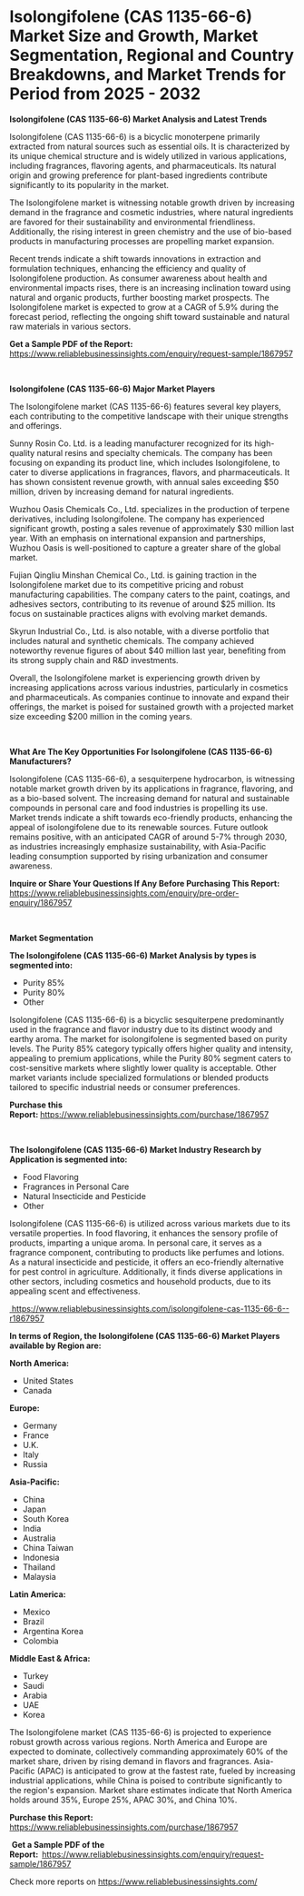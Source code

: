 <p><h1>Isolongifolene (CAS 1135-66-6) Market Size and Growth, Market Segmentation, Regional and Country Breakdowns, and Market Trends for Period from 2025 -  2032</h1></p><p><strong>Isolongifolene (CAS 1135-66-6) Market Analysis and Latest Trends</strong></p>
<p><p>Isolongifolene (CAS 1135-66-6) is a bicyclic monoterpene primarily extracted from natural sources such as essential oils. It is characterized by its unique chemical structure and is widely utilized in various applications, including fragrances, flavoring agents, and pharmaceuticals. Its natural origin and growing preference for plant-based ingredients contribute significantly to its popularity in the market.</p><p>The Isolongifolene market is witnessing notable growth driven by increasing demand in the fragrance and cosmetic industries, where natural ingredients are favored for their sustainability and environmental friendliness. Additionally, the rising interest in green chemistry and the use of bio-based products in manufacturing processes are propelling market expansion. </p><p>Recent trends indicate a shift towards innovations in extraction and formulation techniques, enhancing the efficiency and quality of Isolongifolene production. As consumer awareness about health and environmental impacts rises, there is an increasing inclination toward using natural and organic products, further boosting market prospects. The Isolongifolene market is expected to grow at a CAGR of 5.9% during the forecast period, reflecting the ongoing shift toward sustainable and natural raw materials in various sectors.</p></p>
<p><strong>Get a Sample PDF of the Report:&nbsp;</strong> <a href="https://www.reliablebusinessinsights.com/enquiry/request-sample/1867957?utm_campaign=3074&utm_medium=2&utm_source=Github&utm_content=ia&utm_term=03042025&utm_id=isolongifolene-cas-1135-66-6">https://www.reliablebusinessinsights.com/enquiry/request-sample/1867957</a></p>
<p>&nbsp;</p>
<p><strong>Isolongifolene (CAS 1135-66-6) Major Market Players</strong></p>
<p><p>The Isolongifolene market (CAS 1135-66-6) features several key players, each contributing to the competitive landscape with their unique strengths and offerings. </p><p>Sunny Rosin Co. Ltd. is a leading manufacturer recognized for its high-quality natural resins and specialty chemicals. The company has been focusing on expanding its product line, which includes Isolongifolene, to cater to diverse applications in fragrances, flavors, and pharmaceuticals. It has shown consistent revenue growth, with annual sales exceeding $50 million, driven by increasing demand for natural ingredients.</p><p>Wuzhou Oasis Chemicals Co., Ltd. specializes in the production of terpene derivatives, including Isolongifolene. The company has experienced significant growth, posting a sales revenue of approximately $30 million last year. With an emphasis on international expansion and partnerships, Wuzhou Oasis is well-positioned to capture a greater share of the global market.</p><p>Fujian Qingliu Minshan Chemical Co., Ltd. is gaining traction in the Isolongifolene market due to its competitive pricing and robust manufacturing capabilities. The company caters to the paint, coatings, and adhesives sectors, contributing to its revenue of around $25 million. Its focus on sustainable practices aligns with evolving market demands.</p><p>Skyrun Industrial Co., Ltd. is also notable, with a diverse portfolio that includes natural and synthetic chemicals. The company achieved noteworthy revenue figures of about $40 million last year, benefiting from its strong supply chain and R&D investments.</p><p>Overall, the Isolongifolene market is experiencing growth driven by increasing applications across various industries, particularly in cosmetics and pharmaceuticals. As companies continue to innovate and expand their offerings, the market is poised for sustained growth with a projected market size exceeding $200 million in the coming years.</p></p>
<p>&nbsp;</p>
<p><strong>What Are The Key Opportunities For Isolongifolene (CAS 1135-66-6) Manufacturers?</strong></p>
<p><p>Isolongifolene (CAS 1135-66-6), a sesquiterpene hydrocarbon, is witnessing notable market growth driven by its applications in fragrance, flavoring, and as a bio-based solvent. The increasing demand for natural and sustainable compounds in personal care and food industries is propelling its use. Market trends indicate a shift towards eco-friendly products, enhancing the appeal of isolongifolene due to its renewable sources. Future outlook remains positive, with an anticipated CAGR of around 5-7% through 2030, as industries increasingly emphasize sustainability, with Asia-Pacific leading consumption supported by rising urbanization and consumer awareness.</p></p>
<p><strong>Inquire or Share Your Questions If Any Before Purchasing This Report:</strong> <a href="https://www.reliablebusinessinsights.com/enquiry/pre-order-enquiry/1867957?utm_campaign=3074&utm_medium=2&utm_source=Github&utm_content=ia&utm_term=03042025&utm_id=isolongifolene-cas-1135-66-6">https://www.reliablebusinessinsights.com/enquiry/pre-order-enquiry/1867957</a></p>
<p>&nbsp;</p>
<p><strong>Market Segmentation</strong></p>
<p><strong>The Isolongifolene (CAS 1135-66-6) Market Analysis by types is segmented into:</strong></p>
<p><ul><li>Purity 85%</li><li>Purity 80%</li><li>Other</li></ul></p>
<p><p>Isolongifolene (CAS 1135-66-6) is a bicyclic sesquiterpene predominantly used in the fragrance and flavor industry due to its distinct woody and earthy aroma. The market for isolongifolene is segmented based on purity levels. The Purity 85% category typically offers higher quality and intensity, appealing to premium applications, while the Purity 80% segment caters to cost-sensitive markets where slightly lower quality is acceptable. Other market variants include specialized formulations or blended products tailored to specific industrial needs or consumer preferences.</p></p>
<p><strong>Purchase this Report:&nbsp;</strong><a href="https://www.reliablebusinessinsights.com/purchase/1867957?utm_campaign=3074&utm_medium=2&utm_source=Github&utm_content=ia&utm_term=03042025&utm_id=isolongifolene-cas-1135-66-6">https://www.reliablebusinessinsights.com/purchase/1867957</a></p>
<p>&nbsp;</p>
<p><strong>The Isolongifolene (CAS 1135-66-6) Market Industry Research by Application is segmented into:</strong></p>
<p><ul><li>Food Flavoring</li><li>Fragrances in Personal Care</li><li>Natural Insecticide and Pesticide</li><li>Other</li></ul></p>
<p><p>Isolongifolene (CAS 1135-66-6) is utilized across various markets due to its versatile properties. In food flavoring, it enhances the sensory profile of products, imparting a unique aroma. In personal care, it serves as a fragrance component, contributing to products like perfumes and lotions. As a natural insecticide and pesticide, it offers an eco-friendly alternative for pest control in agriculture. Additionally, it finds diverse applications in other sectors, including cosmetics and household products, due to its appealing scent and effectiveness.</p></p>
<p><a href="https://www.reliablebusinessinsights.com/isolongifolene-cas-1135-66-6--r1867957?utm_campaign=3074&utm_medium=2&utm_source=Github&utm_content=ia&utm_term=03042025&utm_id=isolongifolene-cas-1135-66-6">&nbsp;https://www.reliablebusinessinsights.com/isolongifolene-cas-1135-66-6--r1867957</a></p>
<p><strong>In terms of Region, the Isolongifolene (CAS 1135-66-6) Market Players available by Region are:</strong></p>
<p>
    <p> <strong> North America: </strong>
        <ul>
            <li>United States</li>
            <li>Canada</li>
        </ul>
        </p> 
    <p> <strong> Europe: </strong>
        <ul>
            <li>Germany</li>
            <li>France</li>
            <li>U.K.</li>
            <li>Italy</li>
            <li>Russia</li>
        </ul>
        </p> 
    <p> <strong> Asia-Pacific: </strong>
        <ul>
            <li>China</li>
            <li>Japan</li>
            <li>South Korea</li>
            <li>India</li>
            <li>Australia</li>
            <li>China Taiwan</li>
            <li>Indonesia</li>
            <li>Thailand</li>
            <li>Malaysia</li>
        </ul>
        </p> 
    <p> <strong> Latin America: </strong>
        <ul>
            <li>Mexico</li>
            <li>Brazil</li>
            <li>Argentina Korea</li>
            <li>Colombia</li>
        </ul>
        </p> 
    <p> <strong> Middle East & Africa: </strong>
        <ul>
            <li>Turkey</li>
            <li>Saudi</li>
            <li>Arabia</li>
            <li>UAE</li>
            <li>Korea</li>
        </ul>
    </p>
    </p>
<p><p>The Isolongifolene market (CAS 1135-66-6) is projected to experience robust growth across various regions. North America and Europe are expected to dominate, collectively commanding approximately 60% of the market share, driven by rising demand in flavors and fragrances. Asia-Pacific (APAC) is anticipated to grow at the fastest rate, fueled by increasing industrial applications, while China is poised to contribute significantly to the region's expansion. Market share estimates indicate that North America holds around 35%, Europe 25%, APAC 30%, and China 10%.</p></p>
<p><strong>Purchase this Report: </strong><a href="https://www.reliablebusinessinsights.com/purchase/1867957?utm_campaign=3074&utm_medium=2&utm_source=Github&utm_content=ia&utm_term=03042025&utm_id=isolongifolene-cas-1135-66-6">https://www.reliablebusinessinsights.com/purchase/1867957</a></p>
<p>&nbsp;<strong>Get a Sample PDF of the Report:&nbsp;&nbsp;</strong><a href="https://www.reliablebusinessinsights.com/enquiry/request-sample/1867957?utm_campaign=3074&utm_medium=2&utm_source=Github&utm_content=ia&utm_term=03042025&utm_id=isolongifolene-cas-1135-66-6">https://www.reliablebusinessinsights.com/enquiry/request-sample/1867957</a></p>
<p><strong></strong></p>
<p>Check more reports on <a href="https://www.reliablebusinessinsights.com/?utm_campaign=3074&utm_medium=2&utm_source=Github&utm_content=ia&utm_term=03042025&utm_id=isolongifolene-cas-1135-66-6">https://www.reliablebusinessinsights.com/</a></p>